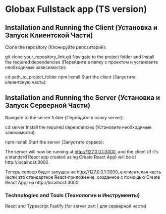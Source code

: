 # Globax Fullstack app (TS version)

## Installation and Running the Client (Установка и Запуск Клиентской Части)
Clone the repository (Клонируйте репозиторий):

git clone your_repository_link.git
Navigate to the project folder and install the required dependencies (Перейдите в папку с проектом и установите необходимые зависимости):

cd path_to_project_folder
npm install
Start the client (Запустите клиентскую часть):

## Installation and Running the Server (Установка и Запуск Серверной Части)
Navigate to the server folder (Перейдите в папку server):

cd server
Install the required dependencies (Установите необходимые зависимости):

npm install
Start the server (Запустите сервер):

The server will now be running at http://127.0.0.1:3000, and the client (if it's a standard React app created using Create React App) will be at http://localhost:3000.

Теперь сервер будет запущен на http://127.0.0.1:3000, а клиентская часть (если это стандартное React-приложение, созданное с помощью Create React App) на http://localhost:3000.

### Technologies and Tools (Технологии и Инструменты)
React and Typescript
Fastify (for server part | для серверной части)
